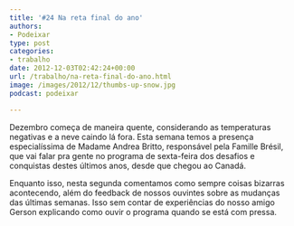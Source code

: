 ```yaml
---
title: '#24 Na reta final do ano'
authors:
- Podeixar
type: post
categories:
- trabalho
date: 2012-12-03T02:42:24+00:00
url: /trabalho/na-reta-final-do-ano.html
image: /images/2012/12/thumbs-up-snow.jpg
podcast: podeixar

---
```

Dezembro começa de maneira quente, considerando as temperaturas negativas e a neve caindo lá fora. Esta semana temos a presença especialíssima de Madame Andrea Britto, responsável pela Famille Brésil, que vai falar pra gente no programa de sexta-feira dos desafios e conquistas destes últimos anos, desde que chegou ao Canadá.

Enquanto isso, nesta segunda comentamos como sempre coisas bizarras acontecendo, além do feedback de nossos ouvintes sobre as mudanças das últimas semanas. Isso sem contar de experiências do nosso amigo Gerson explicando como ouvir o programa quando se está com pressa.
